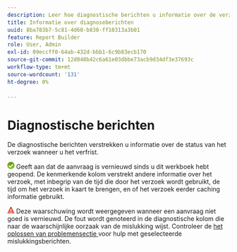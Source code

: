 ```yaml
---
description: Leer hoe diagnostische berichten u informatie over de verzoekstatus verstrekken.
title: Informatie over diagnoseberichten
uuid: 8ba783b7-5c81-4d60-b830-ff10313a3b01
feature: Report Builder
role: User, Admin
exl-id: 09eccff0-64ab-432d-bbb1-6c9b83ecb170
source-git-commit: 12d048b42c6a61e03dbbe73acb9d34df3e37693c
workflow-type: tm+mt
source-wordcount: '131'
ht-degree: 0%

---
```


# Diagnostische berichten

De diagnostische berichten verstrekken u informatie over de status van het verzoek wanneer u het verfrist.

![ Pictogram van groen controleteken die op het verzoek wijzen met succes verfrist.](assets/icon_notice_success.gif) Geeft aan dat de aanvraag is vernieuwd sinds u dit werkboek hebt geopend. De kenmerkende kolom verstrekt andere informatie over het verzoek, met inbegrip van de tijd die door het verzoek wordt gebruikt, de tijd om het verzoek in kaart te brengen, en of het verzoek eerder caching informatie gebruikt.

![ Pictogram van rode driehoek met uitroepteken die op het verzoek wijzen verfrist ontbroken.](assets/icon_notice_warn.gif) Deze waarschuwing wordt weergegeven wanneer een aanvraag niet goed is vernieuwd. De fout wordt genoteerd in de diagnostische kolom die naar de waarschijnlijke oorzaak van de mislukking wijst. Controleer de [ het oplossen van problemensectie ](/help/analyze/legacy-report-builder/troubleshoot.md) voor hulp met geselecteerde mislukkingsberichten.
